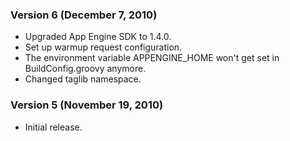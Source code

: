 ### Version 6 (December 7, 2010)

* Upgraded App Engine SDK to 1.4.0.
* Set up warmup request configuration.
* The environment variable APPENGINE_HOME won't get set in BuildConfig.groovy anymore.
* Changed taglib namespace.

### Version 5 (November 19, 2010)

* Initial release.